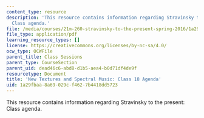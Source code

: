 ```yaml
---
content_type: resource
description: 'This resource contains information regarding Stravinsky to the present:
  Class agenda.'
file: /media/courses/21m-260-stravinsky-to-the-present-spring-2016/1a29fbaa8a69029cf4627b4418dd5723_MIT21M_260S16_class18.pdf
file_type: application/pdf
learning_resource_types: []
license: https://creativecommons.org/licenses/by-nc-sa/4.0/
ocw_type: OCWFile
parent_title: Class Sessions
parent_type: CourseSection
parent_uid: dead46c6-abd8-d1b5-aea4-b0d71df4de9f
resourcetype: Document
title: 'New Textures and Spectral Music: Class 18 Agenda'
uid: 1a29fbaa-8a69-029c-f462-7b4418dd5723
---
```

This resource contains information regarding Stravinsky to the present: Class agenda.